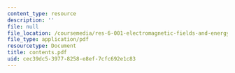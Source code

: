 ```yaml
---
content_type: resource
description: ''
file: null
file_location: /coursemedia/res-6-001-electromagnetic-fields-and-energy-spring-2008/cec39dc539778258e8ef7cfc692e1c83_contents.pdf
file_type: application/pdf
resourcetype: Document
title: contents.pdf
uid: cec39dc5-3977-8258-e8ef-7cfc692e1c83
---
```

